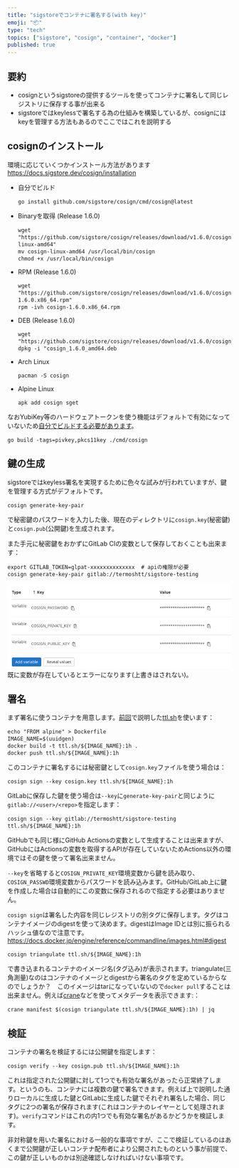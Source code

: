 ```yaml
---
title: "sigstoreでコンテナに署名する(with key)"
emoji: "📦"
type: "tech"
topics: ["sigstore", "cosign", "container", "docker"]
published: true
---
```


要約
-----

- cosignというsigstoreの提供するツールを使ってコンテナに署名して同じレジストリに保存する事が出来る
- sigstoreではkeylessで署名する為の仕組みを構築しているが、cosignにはkeyを管理する方法もあるのでここではこれを説明する

cosignのインストール
---------------------
環境に応じていくつかインストール方法があります
https://docs.sigstore.dev/cosign/installation

- 自分でビルド
  ```shell
  go install github.com/sigstore/cosign/cmd/cosign@latest
  ```
- Binaryを取得 (Release 1.6.0)
  ```shell
  wget "https://github.com/sigstore/cosign/releases/download/v1.6.0/cosign-linux-amd64"
  mv cosign-linux-amd64 /usr/local/bin/cosign
  chmod +x /usr/local/bin/cosign
  ```
- RPM (Release 1.6.0)
  ```shell
  wget "https://github.com/sigstore/cosign/releases/download/v1.6.0/cosign-1.6.0.x86_64.rpm"
  rpm -ivh cosign-1.6.0.x86_64.rpm
  ```
- DEB (Release 1.6.0)
  ```shell
  wget "https://github.com/sigstore/cosign/releases/download/v1.6.0/cosign_1.6.0_amd64.deb"
  dpkg -i "cosign_1.6.0_amd64.deb
  ```
- Arch Linux
  ```shell
  pacman -S cosign
  ```
- Alpine Linux
  ```shell
  apk add cosign sget
  ```

なおYubiKey等のハードウェアトークンを使う機能はデフォルトで有効になっていないため[自分でビルドする必要があります](https://github.com/sigstore/cosign/blob/main/TOKENS.md)。

```shell
go build -tags=pivkey,pkcs11key ./cmd/cosign
```

鍵の生成
---------
sigstoreではkeyless署名を実現するために色々な試みが行われていますが、鍵を管理する方式がデフォルトです。
```shell
cosign generate-key-pair
```
で秘密鍵のパスワードを入力した後、現在のディレクトリに`cosign.key`(秘密鍵)と`cosign.pub`(公開鍵)を生成されます。

また手元に秘密鍵をおかずにGitLab CIの変数として保存しておくことも出来ます：
```shell
export GITLAB_TOKEN=glpat-xxxxxxxxxxxxxx  # apiの権限が必要
cosign generate-key-pair gitlab://termoshtt/sigstore-testing
```

![Generated variables in GitLab CI](/images/cosign-generate-key-gitlab.png)
既に変数が存在しているとエラーになります(上書きはされない)。

署名
-----

まず署名に使うコンテナを用意します。[前回](https://zenn.dev/termoshtt/articles/ttlsh-ephemeral-container-registry)で説明した[ttl.sh](https://ttl.sh)を使います：

```shell
echo "FROM alpine" > Dockerfile
IMAGE_NAME=$(uuidgen)
docker build -t ttl.sh/${IMAGE_NAME}:1h .
docker push ttl.sh/${IMAGE_NAME}:1h
```

このコンテナに署名するには秘密鍵として`cosign.key`ファイルを使う場合は：
```shell
cosign sign --key cosign.key ttl.sh/${IMAGE_NAME}:1h
```
GitLabに保存した鍵を使う場合は`--key`に`generate-key-pair`と同じように`gitlab://<user>/<repo>`を指定します：
```shell
cosign sign --key gitlab://termoshtt/sigstore-testing ttl.sh/${IMAGE_NAME}:1h
```

GitHubでも同じ様にGitHub Actionsの変数として生成することは出来ますが、GitHubにはActionsの変数を取得するAPIが存在していないためActions以外の環境ではその鍵を使って署名出来ません。

`--key`を省略すると`COSIGN_PRIVATE_KEY`環境変数から鍵を読み取り、`COSIGN_PASSWD`環境変数からパスワードを読み込みます。GitHub/GitLab上に鍵を作成した場合は自動的にこの変数に保存されるので指定する必要はありません。

`cosign sign`は署名した内容を同じレジストリの別タグに保存します。タグはコンテナイメージのdigestを使って決めます。digestはImage IDとは別に振られるハッシュ値なので注意です。
https://docs.docker.jp/engine/reference/commandline/images.html#digest

```shell
cosign triangulate ttl.sh/${IMAGE_NAME}:1h
```
で書き込まれるコンテナのイメージ名(タグ込み)が表示されます。triangulate(三角測量)なのはコンテナのイメージとdigestから署名のタグを定めているからなのでしょうか？　このイメージはtarになっていないので`docker pull`することは出来ません。例えば[crane](https://github.com/google/go-containerregistry/blob/main/cmd/crane/README.md)などを使ってメタデータを表示できます:：
```shell
crane manifest $(cosign triangulate ttl.sh/${IMAGE_NAME}:1h) | jq
```

検証
-----

コンテナの署名を検証するには公開鍵を指定します：
```shell
cosign verify --key cosign.pub ttl.sh/${IMAGE_NAME}:1h
```
これは指定された公開鍵に対して1つでも有効な署名があったら正常終了します。というのも、コンテナには複数の鍵で署名できます。例えば上で説明した通りローカルに生成した鍵とGitLabに生成した鍵でそれぞれ署名した場合、同じタグに2つの署名が保存されます(これはコンテナのレイヤーとして処理されます)。`verify`コマンドはこれの内1つでも有効な署名があるかどうかを検証します。

非対称鍵を用いた署名における一般的な事項ですが、ここで検証しているのはあくまで公開鍵が正しいコンテナ配布者により公開されたものという事が前提で、この鍵が正しいものかは別途確認しなければいけない事項です。
